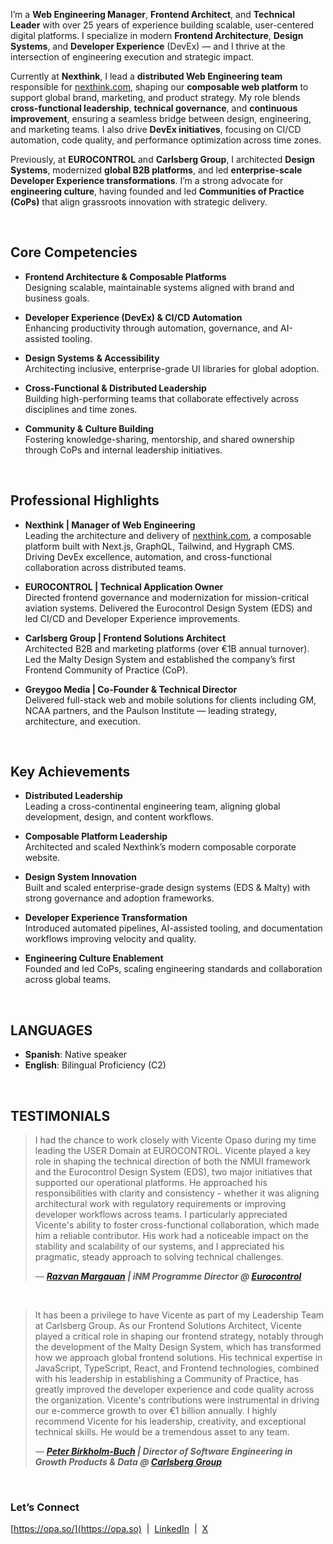 I’m a **Web Engineering Manager**, **Frontend Architect**, and **Technical Leader** with over 25 years of experience building scalable, user-centered digital platforms. I specialize in modern **Frontend Architecture**, **Design Systems**, and **Developer Experience** (DevEx) — and I thrive at the intersection of engineering execution and strategic impact.

Currently at **Nexthink**, I lead a **distributed Web Engineering team** responsible for [nexthink.com](https://nexthink.com), shaping our **composable web platform** to support global brand, marketing, and product strategy. My role blends **cross-functional leadership**, **technical governance**, and **continuous improvement**, ensuring a seamless bridge between design, engineering, and marketing teams. I also drive **DevEx initiatives**, focusing on CI/CD automation, code quality, and performance optimization across time zones.

Previously, at **EUROCONTROL** and **Carlsberg Group**, I architected **Design Systems**, modernized **global B2B platforms**, and led **enterprise-scale Developer Experience transformations**. I’m a strong advocate for **engineering culture**, having founded and led **Communities of Practice (CoPs)** that align grassroots innovation with strategic delivery.

&nbsp;

## Core Competencies

- **Frontend Architecture & Composable Platforms**  
  Designing scalable, maintainable systems aligned with brand and business goals.

- **Developer Experience (DevEx) & CI/CD Automation**  
  Enhancing productivity through automation, governance, and AI-assisted tooling.

- **Design Systems & Accessibility**  
  Architecting inclusive, enterprise-grade UI libraries for global adoption.

- **Cross-Functional & Distributed Leadership**  
  Building high-performing teams that collaborate effectively across disciplines and time zones.

- **Community & Culture Building**  
  Fostering knowledge-sharing, mentorship, and shared ownership through CoPs and internal leadership initiatives.

&nbsp;

## Professional Highlights

- **Nexthink | Manager of Web Engineering**  
  Leading the architecture and delivery of [nexthink.com](https://nexthink.com), a composable platform built with Next.js, GraphQL, Tailwind, and Hygraph CMS. Driving DevEx excellence, automation, and cross-functional collaboration across distributed teams.

- **EUROCONTROL | Technical Application Owner**  
  Directed frontend governance and modernization for mission-critical aviation systems. Delivered the Eurocontrol Design System (EDS) and led CI/CD and Developer Experience improvements.

- **Carlsberg Group | Frontend Solutions Architect**  
  Architected B2B and marketing platforms (over €1B annual turnover). Led the Malty Design System and established the company’s first Frontend Community of Practice (CoP).

- **Greygoo Media | Co-Founder & Technical Director**  
  Delivered full-stack web and mobile solutions for clients including GM, NCAA partners, and the Paulson Institute — leading strategy, architecture, and execution.

&nbsp;

## Key Achievements

- **Distributed Leadership**  
  Leading a cross-continental engineering team, aligning global development, design, and content workflows.

- **Composable Platform Leadership**  
  Architected and scaled Nexthink’s modern composable corporate website.

- **Design System Innovation**  
  Built and scaled enterprise-grade design systems (EDS & Malty) with strong governance and adoption frameworks.

- **Developer Experience Transformation**  
  Introduced automated pipelines, AI-assisted tooling, and documentation workflows improving velocity and quality.

- **Engineering Culture Enablement**  
  Founded and led CoPs, scaling engineering standards and collaboration across global teams.

&nbsp;

## LANGUAGES

- **Spanish**: Native speaker  
- **English**: Bilingual Proficiency (C2)

&nbsp;

## TESTIMONIALS

>I had the chance to work closely with Vicente Opaso during my time leading the USER Domain at EUROCONTROL. Vicente played a key role in shaping the technical direction of both the NMUI framework and the Eurocontrol Design System (EDS), two major initiatives that supported our operational platforms.
>He approached his responsibilities with clarity and consistency - whether it was aligning architectural work with regulatory requirements or improving developer workflows across teams. I particularly appreciated Vicente's ability to foster cross-functional collaboration, which made him a reliable contributor.
>His work had a noticeable impact on the stability and scalability of our systems, and I appreciated his pragmatic, steady approach to solving technical challenges.
> 
> — ***[Razvan Margauan](https://www.linkedin.com/in/razvan-mihai-margauan/) | iNM Programme Director @ [Eurocontrol](https://eurocontrol.int)***
&nbsp;

&nbsp;
>It has been a privilege to have Vicente as part of my Leadership Team at Carlsberg Group. As our Frontend Solutions Architect, Vicente played a critical role in shaping our frontend strategy, notably through the development of the Malty Design System, which has transformed how we approach global frontend solutions.
>His technical expertise in JavaScript, TypeScript, React, and Frontend technologies, combined with his leadership in establishing a Community of Practice, has greatly improved the developer experience and code quality across the organization. Vicente's contributions were instrumental in driving our e-commerce growth to over €1 billion annually.
>I highly recommend Vicente for his leadership, creativity, and exceptional technical skills. He would be a tremendous asset to any team.
>
> — ***[Peter Birkholm-Buch](https://www.linkedin.com/in/peterbirkholmbuch) | Director of Software Engineering in Growth Products & Data @ [Carlsberg Group](https://carlsberggroup.com)***

&nbsp;

### Let’s Connect
[https://opa.so/](https://opa.so) &nbsp;|&nbsp; [LinkedIn](https://linkedin.com/in/vicenteopaso) &nbsp;|&nbsp; [X](https://x.com/vicenteopaso)
